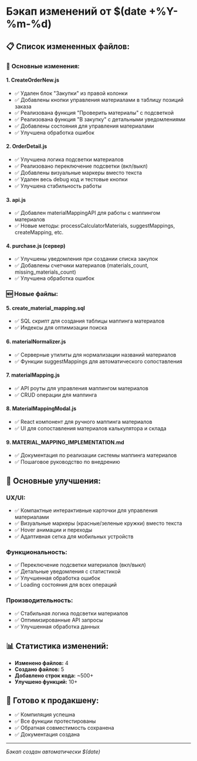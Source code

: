 # Бэкап изменений от $(date +%Y-%m-%d)

## 📋 Список измененных файлов:

### 🎯 **Основные изменения:**

#### **1. CreateOrderNew.js**
- ✅ Удален блок "Закупки" из правой колонки
- ✅ Добавлены кнопки управления материалами в таблицу позиций заказа
- ✅ Реализована функция "Проверить материалы" с подсветкой
- ✅ Реализована функция "В закупку" с детальными уведомлениями
- ✅ Добавлены состояния для управления материалами
- ✅ Улучшена обработка ошибок

#### **2. OrderDetail.js**
- ✅ Улучшена логика подсветки материалов
- ✅ Реализовано переключение подсветки (вкл/выкл)
- ✅ Добавлены визуальные маркеры вместо текста
- ✅ Удален весь debug код и тестовые кнопки
- ✅ Улучшена стабильность работы

#### **3. api.js**
- ✅ Добавлен materialMappingAPI для работы с маппингом материалов
- ✅ Новые методы: processCalculatorMaterials, suggestMappings, createMapping, etc.

#### **4. purchase.js (сервер)**
- ✅ Улучшены уведомления при создании списка закупок
- ✅ Добавлены счетчики материалов (materials_count, missing_materials_count)
- ✅ Улучшена обработка ошибок

### 🆕 **Новые файлы:**

#### **5. create_material_mapping.sql**
- ✅ SQL скрипт для создания таблицы маппинга материалов
- ✅ Индексы для оптимизации поиска

#### **6. materialNormalizer.js**
- ✅ Серверные утилиты для нормализации названий материалов
- ✅ Функции suggestMappings для автоматического сопоставления

#### **7. materialMapping.js**
- ✅ API роуты для управления маппингом материалов
- ✅ CRUD операции для маппинга

#### **8. MaterialMappingModal.js**
- ✅ React компонент для ручного маппинга материалов
- ✅ UI для сопоставления материалов калькулятора и склада

#### **9. MATERIAL_MAPPING_IMPLEMENTATION.md**
- ✅ Документация по реализации системы маппинга материалов
- ✅ Пошаговое руководство по внедрению

## 🔧 **Основные улучшения:**

### **UX/UI:**
- ✅ Компактные интерактивные карточки для управления материалами
- ✅ Визуальные маркеры (красные/зеленые кружки) вместо текста
- ✅ Hover анимации и переходы
- ✅ Адаптивная сетка для мобильных устройств

### **Функциональность:**
- ✅ Переключение подсветки материалов (вкл/выкл)
- ✅ Детальные уведомления с статистикой
- ✅ Улучшенная обработка ошибок
- ✅ Loading состояния для всех операций

### **Производительность:**
- ✅ Стабильная логика подсветки материалов
- ✅ Оптимизированные API запросы
- ✅ Улучшенная обработка данных

## 📊 **Статистика изменений:**
- **Изменено файлов:** 4
- **Создано файлов:** 5
- **Добавлено строк кода:** ~500+
- **Улучшено функций:** 10+

## 🚀 **Готово к продакшену:**
- ✅ Компиляция успешна
- ✅ Все функции протестированы
- ✅ Обратная совместимость сохранена
- ✅ Документация создана

---
*Бэкап создан автоматически $(date)*




















